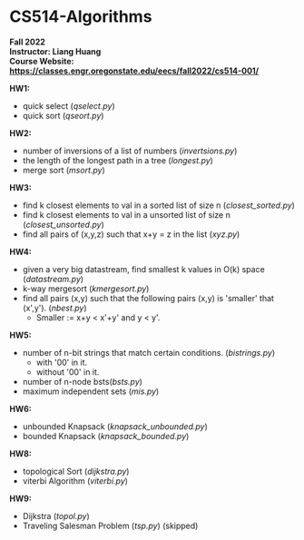 # CS514-Algorithms
 **Fall 2022**  
 **Instructor: Liang Huang**  
 **Course Website: https://classes.engr.oregonstate.edu/eecs/fall2022/cs514-001/**  

 
 **HW1:**  
 - quick select (*qselect.py*)
 - quick sort (*qseort.py*)  
 
 **HW2:**  
 - number of inversions of a list of numbers (*invertsions.py*)  
 - the length of the longest path in a tree (*longest.py*)  
 - merge sort (*msort.py*)  
 
 **HW3:**  
 - find k closest elements to val in a sorted list of size n (*closest_sorted.py*)  
 - find k closest elements to val in a unsorted list of size n (*closest_unsorted.py*)  
 - find all pairs of (x,y,z) such that x+y = z in the list (*xyz.py*)  
 
 **HW4:**  
 - given a very big datastream, find smallest k values in O(k) space (*datastream.py*)  
 - k-way mergesort (*kmergesort.py*)  
 - find all pairs (x,y) such that the following pairs (x,y) is 'smaller' that (x',y'). (*nbest.py*)  
   - Smaller := x+y < x'+y' and y < y'.  
 
 **HW5:**  
 - number of n-bit strings that match certain conditions. (*bistrings.py*)  
   - with '00' in it.  
   - without '00' in it.  
 - number of n-node bsts(*bsts.py*)
 - maximum independent sets (*mis.py*)  
 
 **HW6:**  
 - unbounded Knapsack (*knapsack_unbounded.py*)  
 - bounded Knapsack (*knapsack_bounded.py*)  
 
 **HW8:**  
 - topological Sort (*dijkstra.py*)
 - viterbi Algorithm (*viterbi.py*)  
 
 **HW9:**  
 - Dijkstra (*topol.py*)
 - Traveling Salesman Problem (*tsp.py*)  (skipped)
